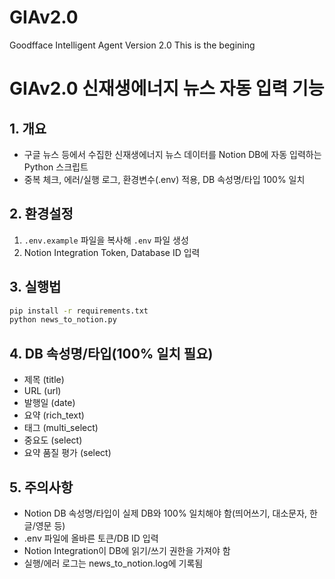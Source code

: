 # GIAv2.0
Goodfface Intelligent Agent Version 2.0
This is the begining

# GIAv2.0 신재생에너지 뉴스 자동 입력 기능

## 1. 개요
- 구글 뉴스 등에서 수집한 신재생에너지 뉴스 데이터를 Notion DB에 자동 입력하는 Python 스크립트
- 중복 체크, 에러/실행 로그, 환경변수(.env) 적용, DB 속성명/타입 100% 일치

## 2. 환경설정
1. `.env.example` 파일을 복사해 `.env` 파일 생성
2. Notion Integration Token, Database ID 입력

## 3. 실행법
```bash
pip install -r requirements.txt
python news_to_notion.py
```

## 4. DB 속성명/타입(100% 일치 필요)
- 제목 (title)
- URL (url)
- 발행일 (date)
- 요약 (rich_text)
- 태그 (multi_select)
- 중요도 (select)
- 요약 품질 평가 (select)

## 5. 주의사항
- Notion DB 속성명/타입이 실제 DB와 100% 일치해야 함(띄어쓰기, 대소문자, 한글/영문 등)
- .env 파일에 올바른 토큰/DB ID 입력
- Notion Integration이 DB에 읽기/쓰기 권한을 가져야 함
- 실행/에러 로그는 news_to_notion.log에 기록됨

